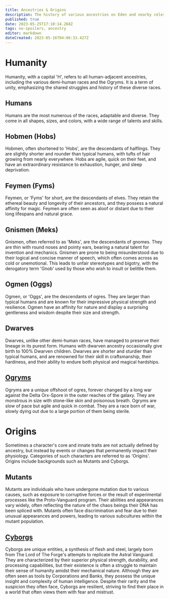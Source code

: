 ```yaml
---
title: Ancestries & Origins
description: The history of various ancestries on Eden and nearby celestial bodies.
published: true
date: 2023-05-25T17:10:14.268Z
tags: no-spoilers, ancestry
editor: markdown
dateCreated: 2023-05-16T04:06:33.427Z
---
```


# Humanity
Humanity, with a capital 'H', refers to all human-adjacent ancestries, including the various demi-human races and the Ogryms. It is a term of unity, emphasizing the shared struggles and history of these diverse races.

## Humans
Humans are the most numerous of the races, adaptable and diverse. They come in all shapes, sizes, and colors, with a wide range of talents and skills.

## Hobmen (Hobs)
Hobmen, often shortened to 'Hobs', are the descendants of halflings. They are slightly shorter and rounder than typical humans, with tufts of hair growing from nearly everywhere. Hobs are agile, quick on their feet, and have an extraordinary resistance to exhaustion, hunger, and sleep deprivation.

## Feymen (Fyms)
Feymen, or 'Fyms' for short, are the descendants of elves. They retain the ethereal beauty and longevity of their ancestors, and they possess a natural affinity for magic. Feymen are often seen as aloof or distant due to their long lifespans and natural grace.

## Gnismen (Meks)
Gnismen, often referred to as 'Meks', are the descendants of gnomes. They are thin with round noses and pointy ears, bearing a natural talent for invention and mechanics. Gnismen are prone to being misunderstood due to their logical and concise manner of speech, which often comes across as cold or unemotional. This leads to unfair stereotypes and bigotry, with the derogatory term 'Gnob' used by those who wish to insult or belittle them.

## Ogmen (Oggs)
Ogmen, or 'Oggs', are the descendants of ogres. They are larger than typical humans and are known for their impressive physical strength and resilience. Ogmen have an affinity for nature and display a surprising gentleness and wisdom despite their size and strength.

## Dwarves
Dwarves, unlike other demi-human races, have managed to preserve their lineage in its purest form. Humans with dwarven ancestry occasionally give birth to 100% Dwarven children. Dwarves are shorter and sturdier than typical humans, and are renowned for their skill in craftsmanship, their hardiness, and their ability to endure both physical and magical hardships.

## [Ogryms](/ancestry/ogrym)
Ogryms are a unique offshoot of ogres, forever changed by a long war against the Delta Orx-Spore in the outer reaches of the galaxy. They are monstrous in size with stone-like skin and poisonous breath. Ogryms are slow of pace but agile and quick in combat. They are a race born of war, slowly dying out due to a large portion of them being sterile.

# Origins
Sometimes a character's core and innate traits are not actually defined by ancestry, but instead by events or changes that permanently impact their physiology. Categories of such characters are referred to as 'Origins'. Origins include backgrounds such as Mutants and Cyborgs.

## Mutants
Mutants are individuals who have undergone mutation due to various causes, such as exposure to corruptive forces or the result of experimental processes like the Proto-Vanguard program. Their abilities and appearances vary widely, often reflecting the nature of the chaos beings their DNA has been spliced with. Mutants often face discrimination and fear due to their unusual appearances and powers, leading to various subcultures within the mutant population.

## [Cyborgs](/ancestry/cyborg)
Cyborgs are unique entities, a synthesis of flesh and steel, largely born from The Lord of The Forge's attempts to replicate the Astral Vanguard. They are characterized by their superior physical strength, durability, and processing capabilities, but their existence is often a struggle to maintain their sense of humanity amidst their mechanical nature. Although they are often seen as tools by Corporations and Banks, they possess the unique insight and complexity of human intelligence. Despite their rarity and the suspicion they often face, Cyborgs are resilient, striving to find their place in a world that often views them with fear and mistrust.
